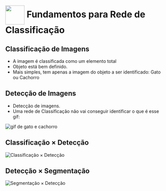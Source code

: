 <h1>
     <img align="center" width="60px" src="https://hermes.dio.me/courses/badge/dabc8205-4a91-473c-acbd-b310d8db3df2.png">
    <span>Fundamentos para Rede de Classificação</span>
</h1>

## Classificação de Imagens 
- A imagem é classificada como um elemento total
- Objeto está bem definido.
- Mais simples, tem apenas a imagem do objeto a ser identificado: Gato ou Cachorro

## Detecção de Imagens 
- Detecção de imagens.
- Uma rede de Classificação não vai conseguir identificar o que é esse gif:

![gif de gato e cachorro](https://www.meupositivo.com.br/doseujeito/wp-content/uploads/2018/02/gatos-sabre-de-luz.gif)

## Classificação × Detecção
![Classificação × Detecção](https://encrypted-tbn0.gstatic.com/images?q=tbn:ANd9GcQbKnUnK5CvssJc2jm2N4nR5zUXt0AxwDZ4Rvrl8S5cRU4_NeIqHg7PqdA&s=10)
## Detecção × Segmentação 
![Segmentação × Detecção](https://encrypted-tbn0.gstatic.com/images?q=tbn:ANd9GcRP-3MTOO1W_d3buBEzSeazDpkRu1e1rtq5Bg&usqp=CAU)

